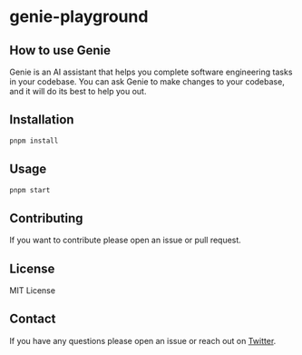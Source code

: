 # genie-playground

## How to use Genie

Genie is an AI assistant that helps you complete software engineering tasks in your codebase. You can ask Genie to make changes to your codebase, and it will do its best to help you out.

## Installation

```sh
pnpm install
```

## Usage

```sh
pnpm start
```

## Contributing

If you want to contribute please open an issue or pull request.

## License

MIT License

## Contact

If you have any questions please open an issue or reach out on [Twitter](https://twitter.com/GenieAI_).
